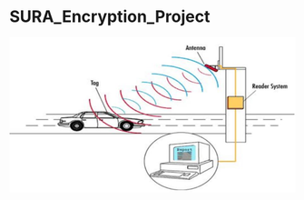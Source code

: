 # SURA_Encryption_Project
![alt text](https://raw.githubusercontent.com/saurabhkumar8112/SURA_Encryption_Project/master/FlowChart/Image1.JPG)
